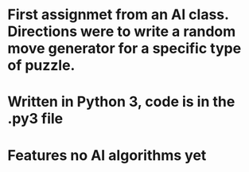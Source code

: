 # First assignmet from an AI class. Directions were to write a random move generator for a specific type of puzzle.
# Written in Python 3, code is in the .py3 file
# Features no AI algorithms yet
